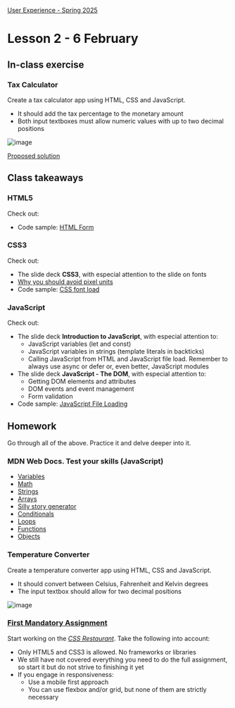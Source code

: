 [User Experience - Spring 2025](https://github.com/arturomorarioja-kea/WD_UX_F25/blob/main/README.md)

# Lesson 2 - 6 February

[-> Food Repo. Style: lateral margins. Form submit button cursor pointer on hover. Dialog instead of alert. Then make the about page a dialog. Fetch recipes]: #
[-> JS: relative paths]: #
[NOT YET- The slides on **HTML5**, with especial attention to the difference between absolute and relative paths]: #
[NOT YET  - ES Modules(https://github.com/arturomorarioja/js_modules)]: #

## In-class exercise

### Tax Calculator
Create a tax calculator app using HTML, CSS and JavaScript.
- It should add the tax percentage to the monetary amount
- Both input textboxes must allow numeric values with up to two decimal positions

![image](https://github.com/user-attachments/assets/868446da-1e19-4518-bbe3-c51f24ec221e)

[Proposed solution](https://github.com/arturomorarioja/kea_js_tax_calculator_solution)

## Class takeaways

### HTML5
Check out:
- Code sample: [HTML Form](https://codepen.io/arturomorarioja/pen/poQeRNL)

### CSS3
Check out:
- The slide deck **CSS3**, with especial attention to the slide on fonts
- [Why you should avoid pixel units](https://medium.com/front-end-101/css-why-should-you-not-use-px-for-font-size-fdf781ceb0b0)
- Code sample: [CSS font load](https://github.com/arturomorarioja/css3_external_font_load)

### JavaScript
Check out:
- The slide deck **Introduction to JavaScript**, with especial attention to:
  - JavaScript variables (let and const)
  - JavaScript variables in strings (template literals in backticks)
  - Calling JavaScript from HTML and JavaScript file load. Remember to always use async or defer or, even better, JavaScript modules
- The slide deck **JavaScript - The DOM**, with especial attention to:
  - Getting DOM elements and attributes
  - DOM events and event management
  - Form validation
- Code sample: [JavaScript File Loading](https://github.com/arturomorarioja/js_file_load)

## Homework
Go through all of the above. Practice it and delve deeper into it.

### MDN Web Docs. Test your skills (JavaScript)
- [Variables](https://developer.mozilla.org/en-US/docs/Learn/JavaScript/First_steps/Test_your_skills:_variables)
- [Math](https://developer.mozilla.org/en-US/docs/Learn/JavaScript/First_steps/Test_your_skills:_Math)
- [Strings](https://developer.mozilla.org/en-US/docs/Learn/JavaScript/First_steps/Useful_string_methods)
- [Arrays](https://developer.mozilla.org/en-US/docs/Learn/JavaScript/First_steps/Arrays#test_your_skills!)
- [Silly story generator](https://developer.mozilla.org/en-US/docs/Learn/JavaScript/First_steps/Silly_story_generator)
- [Conditionals](https://developer.mozilla.org/en-US/docs/Learn/JavaScript/Building_blocks/Test_your_skills:_Conditionals)
- [Loops](https://developer.mozilla.org/en-US/docs/Learn/JavaScript/Building_blocks/Test_your_skills:_Loops)
- [Functions](https://developer.mozilla.org/en-US/docs/Learn/JavaScript/Building_blocks/Test_your_skills:_Functions)
- [Objects](https://developer.mozilla.org/en-US/docs/Learn/JavaScript/Objects/Test_your_skills:_Object_basics)

### Temperature Converter
Create a temperature converter app using HTML, CSS and JavaScript.
- It should convert between Celsius, Fahrenheit and Kelvin degrees
- The input textbox should allow for two decimal positions

![image](https://github.com/user-attachments/assets/6443eb83-0b73-4ff9-b9f1-87ec5fee03c9)

[Proposed solution(https://github.com/arturomorarioja/kea_js_temperature_converter_solution)]: #

### [First Mandatory Assignment](https://kea-fronter.itslearning.com/LearningToolElement/ViewLearningToolElement.aspx?LearningToolElementId=1344451)
Start working on the [*CSS Restaurant*](https://kea-fronter.itslearning.com/LearningToolElement/ViewLearningToolElement.aspx?LearningToolElementId=1344462). Take the following into account:
- Only HTML5 and CSS3 is allowed. No frameworks or libraries
- We still have not covered everything you need to do the full assignment, so start it but do not strive to finishing it yet
- If you engage in responsiveness:
  - Use a mobile first approach
  - You can use flexbox and/or grid, but none of them are strictly necessary
